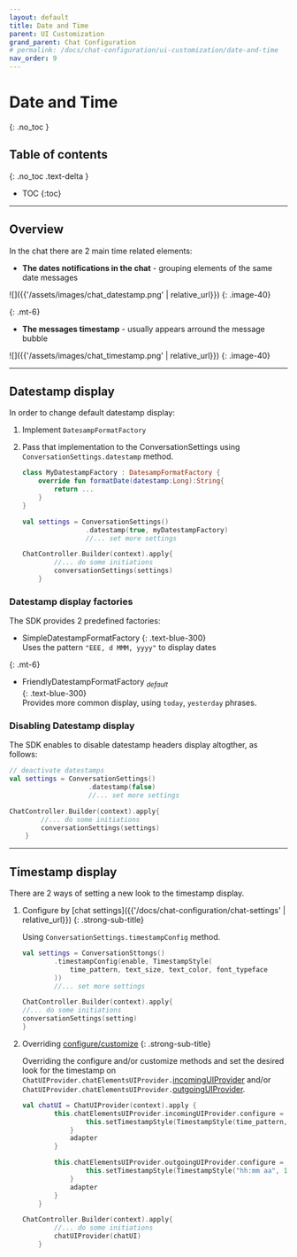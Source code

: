 ```yaml
---
layout: default
title: Date and Time
parent: UI Customization
grand_parent: Chat Configuration 
# permalink: /docs/chat-configuration/ui-customization/date-and-time
nav_order: 9
---
```


# Date and Time
{: .no_toc }

## Table of contents
{: .no_toc .text-delta }

- TOC
{:toc}

---

## Overview
In the chat there are 2 main time related elements:

- **The dates notifications in the chat** - grouping elements of the same date messages 

![]({{'/assets/images/chat_datestamp.png' | relative_url}})
{: .image-40}

{: .mt-6}
- **The messages timestamp** - usually appears arround the message bubble

![]({{'/assets/images/chat_timestamp.png' | relative_url}})
{: .image-40}

---

## Datestamp display
In order to change default datestamp display:
1. Implement `DatesampFormatFactory`
2. Pass that implementation to the ConversationSettings using `ConversationSettings.datestamp` method.

    ```kotlin
    class MyDatestampFactory : DatesampFormatFactory {
        override fun formatDate(datestamp:Long):String{
            return ...
        }
    }

    val settings = ConversationSettings()
                    .datestamp(true, myDatestampFactory)
                    //... set more settings

    ChatController.Builder(context).apply{
            //... do some initiations
            conversationSettings(settings)
        }
    ```

### Datestamp display factories
The SDK provides 2 predefined factories: 

- SimpleDatestampFormatFactory
{: .text-blue-300}   
Uses the pattern `"EEE, d MMM, yyyy"` to display dates

{: .mt-6}
- FriendlyDatestampFormatFactory <sub>_default_</sub>   
{: .text-blue-300}   
Provides more common display, using `today`, `yesterday` phrases.

### Disabling Datestamp display
The SDK enables to disable datestamp headers display altogther, as follows: 
```kotlin
// deactivate datestamps
val settings = ConversationSettings()
                    .datestamp(false)
                    //... set more settings

ChatController.Builder(context).apply{
        //... do some initiations
        conversationSettings(settings)
    }
```

---

## Timestamp display
There are 2 ways of setting a new look to the timestamp display.

1. Configure by [chat settings]({{'/docs/chat-configuration/chat-settings' | relative_url}})
    {: .strong-sub-title}
  
    Using `ConversationSettings.timestampConfig` method.
    ```kotlin
    val settings = ConversationSttongs()
            .timestampConfig(enable, TimestampStyle(
                time_pattern, text_size, text_color, font_typeface
            ))
            //... set more settings

    ChatController.Builder(context).apply{
    //... do some initiations
    conversationSettings(setting)
    }
    ```

2. Overriding [configure/customize](./how-it-works)
    {: .strong-sub-title}

    Overriding the configure and/or customize methods and set the desired look for the timestamp on `ChatUIProvider.chatElementsUIProvider.`[incomingUIProvider](./incoming-message) and/or `ChatUIProvider.chatElementsUIProvider.`[outgoingUIProvider](./outgoing-message).   
      
    ```kotlin
    val chatUI = ChatUIProvider(context).apply {
            this.chatElementsUIProvider.incomingUIProvider.configure = { adapter ->
                    this.setTimestampStyle(TimestampStyle(time_pattern, text_size, text_color))
                }
                adapter
            }

            this.chatElementsUIProvider.outgoingUIProvider.configure = { adapter ->
                    this.setTimestampStyle(TimestampStyle("hh:mm aa", 10, Color.parseColor("#aeaeae")))
                }
                adapter
            }
        }

    ChatController.Builder(context).apply{
            //... do some initiations
            chatUIProvider(chatUI)
        }
    ```